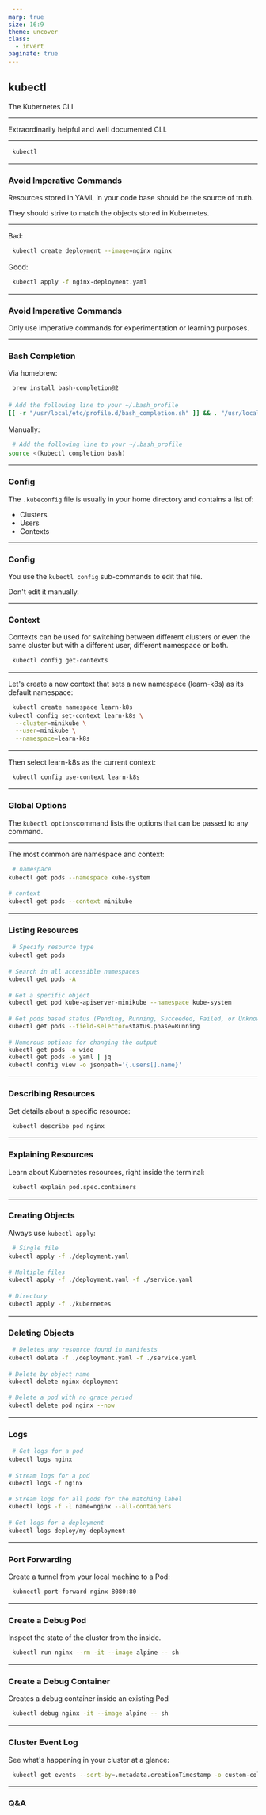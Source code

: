 ```yaml
---
marp: true
size: 16:9
theme: uncover
class:
  - invert
paginate: true
---
```


<style>
pre > code {
    min-width: 900px;
    padding: 0.5rem;
    line-height: 1.5;
  }
</style>

## kubectl

The Kubernetes CLI

---

Extraordinarily helpful and well documented CLI.

---

```sh
kubectl
```

---

### Avoid Imperative Commands

Resources stored in YAML in your code base should be the source of truth.

They should strive to match the objects stored in Kubernetes.

---

Bad:

```sh
kubectl create deployment --image=nginx nginx
```

Good:

```sh
kubectl apply -f nginx-deployment.yaml
```

---

### Avoid Imperative Commands

Only use imperative commands for experimentation or learning purposes.

---

### Bash Completion

Via homebrew:

```sh
brew install bash-completion@2

# Add the following line to your ~/.bash_profile
[[ -r "/usr/local/etc/profile.d/bash_completion.sh" ]] && . "/usr/local/etc/profile.d/bash_completion.sh
```

Manually:

```sh
# Add the following line to your ~/.bash_profile
source <(kubectl completion bash)
```

---

### Config

The `.kubeconfig` file is usually in your home directory and contains a list of:

- Clusters
- Users
- Contexts

---

### Config

You use the `kubectl config` sub-commands to edit that file.

Don't edit it manually.

---

### Context

Contexts can be used for switching between different clusters or even the same cluster but with a different user, different namespace or both.

```sh
kubectl config get-contexts
```

---

Let's create a new context that sets a new namespace (learn-k8s) as its default namespace:

```sh
kubectl create namespace learn-k8s
kubectl config set-context learn-k8s \
  --cluster=minikube \
  --user=minikube \
  --namespace=learn-k8s
```

---

Then select learn-k8s as the current context:

```sh
kubectl config use-context learn-k8s
```

---

### Global Options

The `kubectl options`command lists the options that can be passed to any command.

---

The most common are namespace and context:

```sh
# namespace
kubectl get pods --namespace kube-system

# context
kubectl get pods --context minikube
```

---

### Listing Resources

```sh
# Specify resource type
kubectl get pods

# Search in all accessible namespaces
kubectl get pods -A 

# Get a specific object
kubectl get pod kube-apiserver-minikube --namespace kube-system

# Get pods based status (Pending, Running, Succeeded, Failed, or Unknown)
kubectl get pods --field-selector=status.phase=Running

# Numerous options for changing the output
kubectl get pods -o wide
kubectl get pods -o yaml | jq
kubectl config view -o jsonpath='{.users[].name}'
```

---

### Describing Resources

Get details about a specific resource:

```sh
kubectl describe pod nginx
```

---

### Explaining Resources

Learn about Kubernetes resources, right inside the terminal:

```sh
kubectl explain pod.spec.containers
```

---

### Creating Objects

Always use `kubectl apply`:

```sh
# Single file
kubectl apply -f ./deployment.yaml

# Multiple files
kubectl apply -f ./deployment.yaml -f ./service.yaml

# Directory
kubectl apply -f ./kubernetes
```

---

### Deleting Objects

```sh
# Deletes any resource found in manifests
kubectl delete -f ./deployment.yaml -f ./service.yaml

# Delete by object name
kubectl delete nginx-deployment

# Delete a pod with no grace period
kubectl delete pod nginx --now
```

---

### Logs

```sh
# Get logs for a pod
kubectl logs nginx

# Stream logs for a pod
kubectl logs -f nginx

# Stream logs for all pods for the matching label
kubectl logs -f -l name=nginx --all-containers 

# Get logs for a deployment
kubectl logs deploy/my-deployment 
```

---

### Port Forwarding

Create a tunnel from your local machine to a Pod:

```sh
kubnectl port-forward nginx 8080:80
```

---

### Create a Debug Pod

Inspect the state of the cluster from the inside.

```sh
kubectl run nginx --rm -it --image alpine -- sh
```

---

### Create a Debug Container

Creates a debug container inside an existing Pod

```sh
kubectl debug nginx -it --image alpine -- sh
```


---

### Cluster Event Log

See what's happening in your cluster at a glance:

```sh
kubectl get events --sort-by=.metadata.creationTimestamp -o custom-columns=CREATED:.metadata.creationTimestamp,NAMESPACE:involvedObject.namespace,NAME:.involvedObject.name,REASON:.reason,KIND:.involvedObject.kind,MESSAGE:.message -w --all-namespaces
```

---

### Q&A

